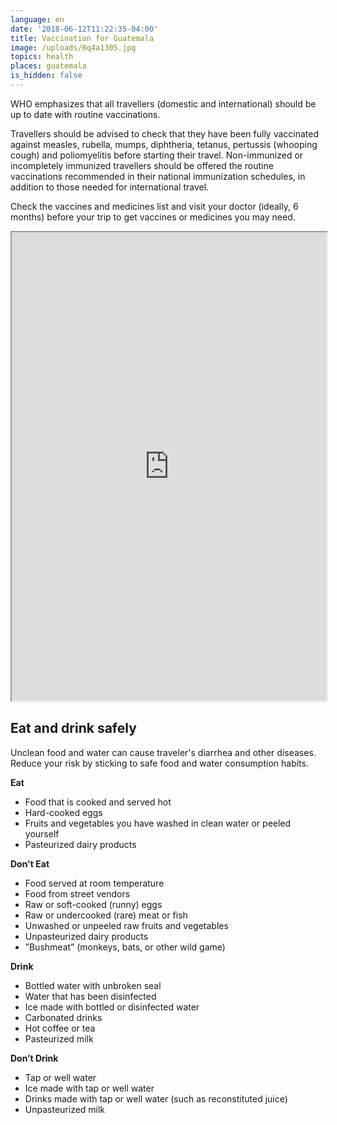 ```yaml
---
language: en
date: '2018-06-12T11:22:35-04:00'
title: Vaccination for Guatemala
image: /uploads/0q4a1305.jpg
topics: health
places: guatemala
is_hidden: false
---
```

WHO emphasizes that all travellers (domestic and international) should be up to date with routine vaccinations.

Travellers should be advised to check that they have been fully vaccinated against measles, rubella, mumps, diphtheria, tetanus, pertussis (whooping cough) and poliomyelitis before starting their travel. Non-immunized or incompletely immunized travellers should be offered the routine vaccinations recommended in their national immunization schedules, in addition to those needed for international travel.

Check the vaccines and medicines list and visit your doctor (ideally, 6 months) before your trip to get vaccines or medicines you may need.

<iframe width="100%" height="750" src="https://docs.google.com/spreadsheets/d/e/2PACX-1vRtqqcnVbLdf1oQl10cc_ompm3ovOXvza_Qe-ZesReUXB_Nsc6m0QhZkCdNielXikDZemo2cIo2pHUR/pubhtml?gid=0&amp;single=true&amp;widget=true&amp;headers=false"></iframe>

## Eat and drink safely

Unclean food and water can cause traveler's diarrhea and other diseases. Reduce your risk by sticking to safe food and water consumption habits.

**Eat**

* Food that is cooked and served hot
* Hard-cooked eggs
* Fruits and vegetables you have washed in clean water or peeled yourself
* Pasteurized dairy products

**Don't Eat**

* Food served at room temperature
* Food from street vendors
* Raw or soft-cooked (runny) eggs
* Raw or undercooked (rare) meat or fish
* Unwashed or unpeeled raw fruits and vegetables
* Unpasteurized dairy products
* ”Bushmeat” (monkeys, bats, or other wild game)

**Drink**

* Bottled water with unbroken seal
* Water that has been disinfected
* Ice made with bottled or disinfected water
* Carbonated drinks
* Hot coffee or tea
* Pasteurized milk

**Don’t Drink**

* Tap or well water
* Ice made with tap or well water
* Drinks made with tap or well water (such as reconstituted juice)
* Unpasteurized milk
